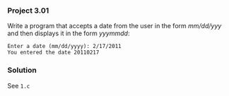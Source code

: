 ### Project 3.01
Write a program that accepts a date from the user in the form *mm/dd/yyy* and
then displays it in the form *yyymmdd*:

```
Enter a date (mm/dd/yyyy): 2/17/2011
You entered the date 20110217
```

### Solution
See `1.c`
